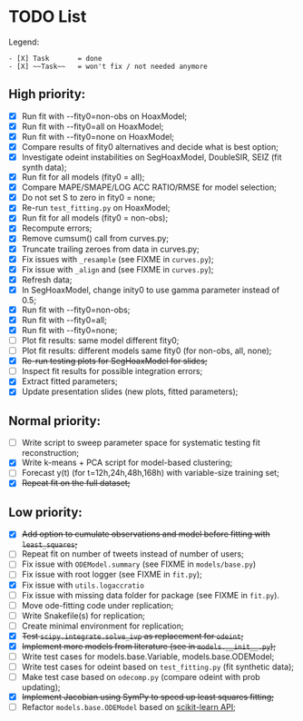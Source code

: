 # TODO List

Legend:
```
- [X] Task       = done
- [X] ~~Task~~   = won't fix / not needed anymore
```

## High priority:
- [X] Run fit with --fity0=non-obs on HoaxModel;
- [X] Run fit with --fity0=all on HoaxModel;
- [X] Run fit with --fity0=none on HoaxModel;
- [X] Compare results of fity0 alternatives and decide what is best option;
- [X] Investigate odeint instabilities on SegHoaxModel, DoubleSIR, SEIZ (fit synth data);
- [X] Run fit for all models (fity0 = all);
- [X] Compare MAPE/SMAPE/LOG ACC RATIO/RMSE for model selection;
- [X] Do not set S to zero in fity0 = none;
- [X] Re-run `test_fitting.py` on HoaxModel;
- [X] Run fit for all models (fity0 = non-obs);
- [X] Recompute errors;
- [X] Remove cumsum() call from curves.py;
- [X] Truncate trailing zeroes from data in curves.py;
- [X] Fix issues with `_resample` (see FIXME in `curves.py`);
- [X] Fix issue with `_align` and (see FIXME in `curves.py`);
- [X] Refresh data;
- [X] In SegHoaxModel, change inity0 to use gamma parameter instead of 0.5;
- [X] Run fit with --fity0=non-obs;
- [X] Run fit with --fity0=all;
- [X] Run fit with --fity0=none;
- [ ] Plot fit results: same model different fity0;
- [ ] Plot fit results: different models same fity0 (for non-obs, all, none);
- [X] ~~Re-run testing plots for SegHoaxModel for slides;~~
- [ ] Inspect fit results for possible integration errors; 
- [X] Extract fitted parameters;
- [X] Update presentation slides (new plots, fitted parameters);

## Normal priority: 
- [ ] Write script to sweep parameter space for systematic testing fit reconstruction;
- [X] Write k-means + PCA script for model-based clustering;
- [ ] Forecast y(t) (for t=12h,24h,48h,168h) with variable-size training set;
- [X] ~~Repeat fit on the full dataset;~~

## Low priority:
- [X] ~~Add option to cumulate observations and model before fitting with `least_squares`;~~
- [ ] Repeat fit on number of tweets instead of number of users;
- [ ] Fix issue with `ODEModel.summary` (see FIXME in `models/base.py`)
- [ ] Fix issue with root logger (see FIXME in `fit.py`);
- [X] Fix issue with `utils.logaccratio`
- [ ] Fix issue with missing data folder for package (see FIXME in `fit.py`).
- [ ] Move ode-fitting code under replication;
- [ ] Write Snakefile(s) for replication;
- [ ] Create minimal environment for replication;
- [X] ~~Test `scipy.integrate.solve_ivp` as replacement for `odeint`;~~
- [X] ~~Implement more models from literature (see in `models.__init__.py`);~~
- [ ] Write test cases for models.base.Variable, models.base.ODEModel;
- [ ] Write test cases for odeint based on `test_fitting.py` (fit synthetic data);
- [ ] Make test case based on `odecomp.py` (compare odeint with prob updating);
- [X] ~~Implement Jacobian using SymPy to speed up least squares fitting;~~
- [ ] Refactor `models.base.ODEModel` based on [scikit-learn API](https://scikit-learn.org/stable/developers/develop.html);
